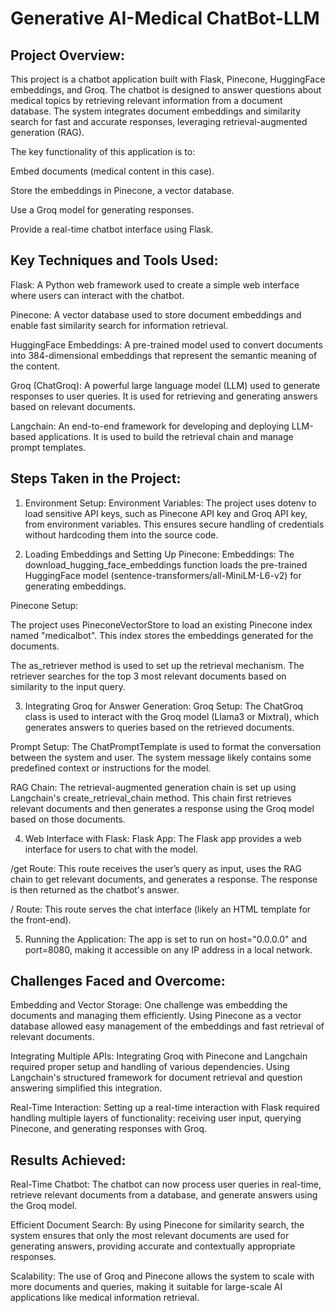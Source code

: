 # Generative AI-Medical ChatBot-LLM

## Project Overview:

This project is a chatbot application built with Flask, Pinecone, HuggingFace embeddings, and Groq. The chatbot is designed to answer questions about medical topics by retrieving relevant information from a document database. The system integrates document embeddings and similarity search for fast and accurate responses, leveraging retrieval-augmented generation (RAG).

The key functionality of this application is to:

Embed documents (medical content in this case).

Store the embeddings in Pinecone, a vector database.

Use a Groq model for generating responses.

Provide a real-time chatbot interface using Flask.

## Key Techniques and Tools Used:

Flask: A Python web framework used to create a simple web interface where users can interact with the chatbot.

Pinecone: A vector database used to store document embeddings and enable fast similarity search for information retrieval.

HuggingFace Embeddings: A pre-trained model used to convert documents into 384-dimensional embeddings that represent the semantic meaning of the content.

Groq (ChatGroq): A powerful large language model (LLM) used to generate responses to user queries. It is used for retrieving and generating answers based on relevant documents.

Langchain: An end-to-end framework for developing and deploying LLM-based applications. It is used to build the retrieval chain and manage prompt templates.

## Steps Taken in the Project:

1. Environment Setup:
Environment Variables: The project uses dotenv to load sensitive API keys, such as Pinecone API key and Groq API key, from environment variables. This ensures secure handling of credentials without hardcoding them into the source code.

2. Loading Embeddings and Setting Up Pinecone:
Embeddings: The download_hugging_face_embeddings function loads the pre-trained HuggingFace model (sentence-transformers/all-MiniLM-L6-v2) for generating embeddings.

Pinecone Setup:

The project uses PineconeVectorStore to load an existing Pinecone index named "medicalbot". This index stores the embeddings generated for the documents.

The as_retriever method is used to set up the retrieval mechanism. The retriever searches for the top 3 most relevant documents based on similarity to the input query.

3. Integrating Groq for Answer Generation:
Groq Setup: The ChatGroq class is used to interact with the Groq model (Llama3 or Mixtral), which generates answers to queries based on the retrieved documents.

Prompt Setup: The ChatPromptTemplate is used to format the conversation between the system and user. The system message likely contains some predefined context or instructions for the model.

RAG Chain: The retrieval-augmented generation chain is set up using Langchain's create_retrieval_chain method. This chain first retrieves relevant documents and then generates a response using the Groq model based on those documents.

4. Web Interface with Flask:
Flask App: The Flask app provides a web interface for users to chat with the model.

/get Route: This route receives the user’s query as input, uses the RAG chain to get relevant documents, and generates a response. The response is then returned as the chatbot's answer.

/ Route: This route serves the chat interface (likely an HTML template for the front-end).

5. Running the Application:
The app is set to run on host="0.0.0.0" and port=8080, making it accessible on any IP address in a local network.

## Challenges Faced and Overcome:
Embedding and Vector Storage: One challenge was embedding the documents and managing them efficiently. Using Pinecone as a vector database allowed easy management of the embeddings and fast retrieval of relevant documents.

Integrating Multiple APIs: Integrating Groq with Pinecone and Langchain required proper setup and handling of various dependencies. Using Langchain's structured framework for document retrieval and question answering simplified this integration.

Real-Time Interaction: Setting up a real-time interaction with Flask required handling multiple layers of functionality: receiving user input, querying Pinecone, and generating responses with Groq.

## Results Achieved:
Real-Time Chatbot: The chatbot can now process user queries in real-time, retrieve relevant documents from a database, and generate answers using the Groq model.

Efficient Document Search: By using Pinecone for similarity search, the system ensures that only the most relevant documents are used for generating answers, providing accurate and contextually appropriate responses.

Scalability: The use of Groq and Pinecone allows the system to scale with more documents and queries, making it suitable for large-scale AI applications like medical information retrieval.